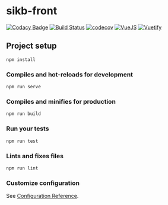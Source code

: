 # sikb-front
[![Codacy Badge](https://api.codacy.com/project/badge/Grade/c9cea472ce4a4135aab2ea8de82fc039)](https://app.codacy.com/app/julaudo/sikb-front?utm_source=github.com&utm_medium=referral&utm_content=julaudo/sikb-front&utm_campaign=Badge_Grade_Dashboard)
[![Build Status](https://travis-ci.com/julaudo/sikb-front.svg?branch=master)](https://travis-ci.com/julaudo/sikb-front)
[![codecov](https://codecov.io/gh/julaudo/sikb-front/branch/master/graph/badge.svg)](https://codecov.io/gh/julaudo/sikb-front)
[![VueJS](https://img.shields.io/badge/dynamic/json.svg?color=blue&label=Vue&query=%24.dependencies.vue.version&url=https%3A%2F%2Fraw.githubusercontent.com%2Fjulaudo%2Fsikb-front%2Fmaster%2Fpackage-lock.json)](https://vuejs.org/)
[![Vuetify](https://img.shields.io/badge/dynamic/json.svg?color=blue&label=Vuetify&query=%24.dependencies.vuetify.version&url=https%3A%2F%2Fraw.githubusercontent.com%2Fjulaudo%2Fsikb-front%2Fmaster%2Fpackage-lock.json)](https://vuetifyjs.com/)

## Project setup
```
npm install
```

### Compiles and hot-reloads for development
```
npm run serve
```

### Compiles and minifies for production
```
npm run build
```

### Run your tests
```
npm run test
```

### Lints and fixes files
```
npm run lint
```

### Customize configuration
See [Configuration Reference](https://cli.vuejs.org/config/).
